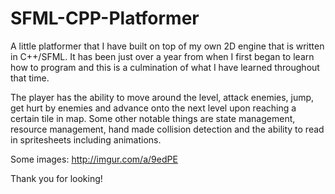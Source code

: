# SFML-CPP-Platformer

A little platformer that I have built on top of my own 2D engine that is written in C++/SFML. It has been just over a year from when I first began to learn how to program and this is a culmination of what I have learned throughout that time.

The player has the ability to move around the level, attack enemies, jump, get hurt by enemies and advance onto the next level upon reaching a certain tile in map. Some other notable things are state management, resource management, hand made collision detection and the ability to read in spritesheets including animations. 

Some images: http://imgur.com/a/9edPE

Thank you for looking! 
